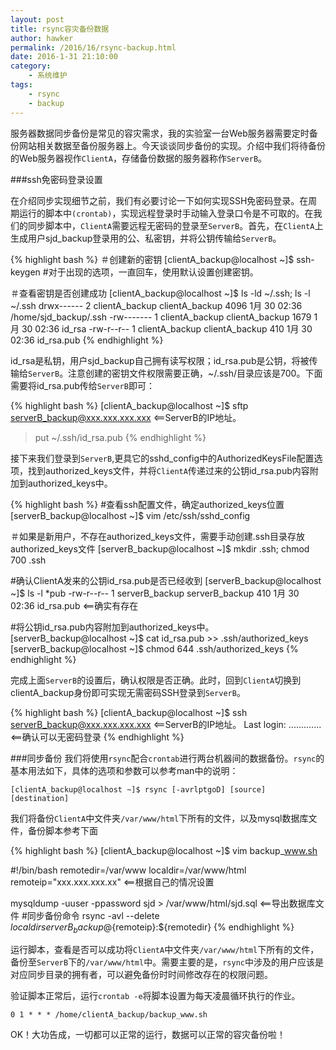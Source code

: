 ```yaml
---
layout: post
title: rsync容灾备份数据
author: hawker
permalink: /2016/16/rsync-backup.html
date: 2016-1-31 21:10:00
category:
    - 系统维护
tags:
    - rsync
    - backup
---
```

服务器数据同步备份是常见的容灾需求，我的实验室一台Web服务器需要定时备份网站相关数据至备份服务器上。今天谈谈同步备份的实现。介绍中我们将待备份的Web服务器视作`ClientA`，存储备份数据的服务器称作`ServerB`。

###ssh免密码登录设置

在介绍同步实现细节之前，我们有必要讨论一下如何实现SSH免密码登录。在周期运行的脚本中`(crontab)`，实现远程登录时手动输入登录口令是不可取的。在我们的同步脚本中，`ClientA`需要远程无密码的登录至`ServerB`。首先，在`ClientA`上生成用户sjd_backup登录用的公、私密钥，并将公钥传输给`ServerB`。

{% highlight bash %}
＃创建新的密钥
[clientA_backup@localhost ~]$ ssh-keygen
#对于出现的选项，一直回车，使用默认设置创建密钥。
	
＃查看密钥是否创建成功
[clientA_backup@localhost ~]$ ls -ld ~/.ssh; ls -l ~/.ssh
drwx------ 2 clientA_backup clientA_backup 4096 1月 30 02:36 /home/sjd_backup/.ssh
-rw------- 1 clientA_backup clientA_backup 1679 1月 30 02:36 id_rsa
-rw-r--r-- 1 clientA_backup clientA_backup 410 1月 30 02:36 id_rsa.pub
{% endhighlight %}
	
id_rsa是私钥，用户sjd_backup自己拥有读写权限；id_rsa.pub是公钥，将被传输给`ServerB`。注意创建的密钥文件权限需要正确，~/.ssh/目录应该是700。下面需要将id_rsa.pub传给`ServerB`即可：
	
{% highlight bash %}
[clientA_backup@localhost ~]$ sftp serverB_backup@xxx.xxx.xxx.xxx  <==ServerB的IP地址。
> put ~/.ssh/id_rsa.pub
{% endhighlight %}
	
接下来我们登录到`ServerB`,更具它的sshd_config中的AuthorizedKeysFile配置选项，找到authorized_keys文件，并将`ClientA`传递过来的公钥id_rsa.pub内容附加到authorized_keys中。

{% highlight bash %}
#查看ssh配置文件，确定authorized_keys位置
[serverB_backup@localhost ~]$ vim /etc/ssh/sshd_config
	
＃如果是新用户，不存在authorized_keys文件，需要手动创建.ssh目录存放authorized_keys文件
[serverB_backup@localhost ~]$ mkdir .ssh; chmod 700 .ssh
	
#确认ClientA发来的公钥id_rsa.pub是否已经收到
[serverB_backup@localhost ~]$ ls -l *pub
-rw-r--r-- 1 serverB_backup serverB_backup 410 1月 30 02:36 id_rsa.pub <==确实有存在
	
#将公钥id_rsa.pub内容附加到authorized_keys中。
[serverB_backup@localhost ~]$ cat id_rsa.pub >> .ssh/authorized_keys
[serverB_backup@localhost ~]$ chmod 644 .ssh/authorized_keys
{% endhighlight %}
	
完成上面`ServerB`的设置后，确认权限是否正确。此时，回到`ClientA`切换到clientA_backup身份即可实现无需密码SSH登录到`ServerB`。

{% highlight bash %}
[clientA_backup@localhost ~]$ ssh serverB_backup@xxx.xxx.xxx.xxx  <==ServerB的IP地址。
Last login: .............          <==确认可以无密码登录
{% endhighlight %}
	
###同步备份
我们将使用`rsync`配合`crontab`进行两台机器间的数据备份。`rsync`的基本用法如下，具体的选项和参数可以参考man中的说明：

	[clientA_backup@localhost ~]$ rsync [-avrlptgoD] [source] [destination]
	
我们将备份`ClientA`中文件夹`/var/www/html`下所有的文件，以及mysql数据库文件，备份脚本参考下面

{% highlight bash %}
[clientA_backup@localhost ~]$ vim backup_www.sh

#!/bin/bash
remotedir=/var/www
localdir=/var/www/html
remoteip="xxx.xxx.xxx.xx"      <==根据自己的情况设置
	
mysqldump -uuser -ppassword sjd > /var/www/html/sjd.sql  <==导出数据库文件
#同步备份命令
rsync -avl --delete ${localdir} serverB_backup@${remoteip}:${remotedir}
{% endhighlight %}
	
运行脚本，查看是否可以成功将`ClientA`中文件夹`/var/www/html`下所有的文件，备份至`ServerB`下的`/var/www/html`中。需要主要的是，`rsync`中涉及的用户应该是对应同步目录的拥有者，可以避免备份时时间修改存在的权限问题。

验证脚本正常后，运行`crontab -e`将脚本设置为每天凌晨循环执行的作业。

	0 1 * * * /home/clientA_backup/backup_www.sh
	
OK！大功告成，一切都可以正常的运行，数据可以正常的容灾备份啦！
	
	

